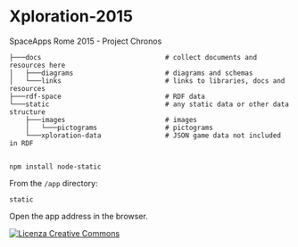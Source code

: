 # Xploration-2015
SpaceApps Rome 2015 - Project Chronos

```
├───docs                               # collect documents and resources here
│   ├───diagrams                       # diagrams and schemas
│   └───links                          # links to libraries, docs and resources
├───rdf-space                          # RDF data
└───static                             # any static data or other data structure
    ├───images                         # images
    │   └───pictograms                 # pictograms
    └───xploration-data                # JSON game data not included in RDF


```

```
npm install node-static
```

From the `/app` directory:

```
static
```

Open the app address in the browser.


<a rel="license" href="http://creativecommons.org/licenses/by-nc-sa/4.0/"><img alt="Licenza Creative Commons" style="border-width:0" src="https://i.creativecommons.org/l/by-nc-sa/4.0/80x15.png" /></a>
